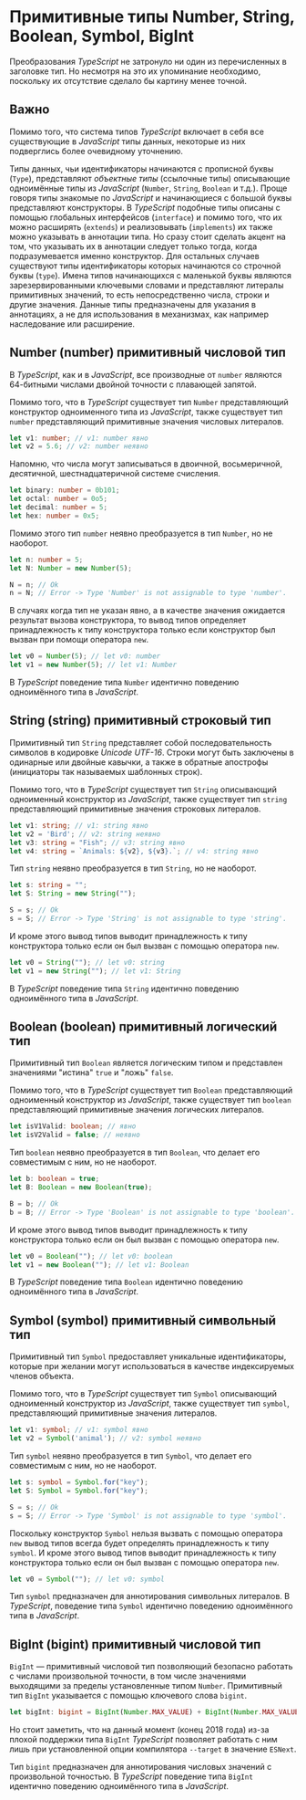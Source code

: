 # Примитивные типы Number, String, Boolean, Symbol, BigInt

Преобразования _TypeScript_ не затронуло ни один из перечисленных в заголовке тип. Но несмотря на это их упоминание необходимо, поскольку их отсутствие сделало бы картину менее точной.


## Важно

Помимо того, что система типов _TypeScript_ включает в себя все существующие в _JavaScript_ типы данных, некоторые из них подверглись более очевидному уточнению.

Типы данных, чьи идентификаторы начинаются с прописной буквы (`Type`), представляют _объектные типы_ (ссылочные типы) описывающие одноимённые типы из _JavaScript_ (`Number`, `String`, `Boolean` и т.д.). Проще говоря типы знакомые по _JavaScript_ и начинающиеся с большой буквы представляют конструкторы. В _TypeScript_ подобные типы описаны с помощью глобальных интерфейсов (`interface`) и помимо того, что их можно расширять (`extends`) и реализовывать (`implements`) их также можно указывать в аннотации типа. Но сразу стоит сделать акцент на том, что указывать их в аннотации следует только тогда, когда подразумевается именно конструктор. Для остальных случаев существуют типы идентификаторы которых начинаются со строчной буквы (`type`). Имена типов начинающихся с маленькой буквы являются зарезервированными ключевыми словами и представляют литералы примитивных значений, то есть непосредственно числа, строки и другие значения. Данные типы предназначены для указания в аннотациях, а не для использования в механизмах, как например наследование или расширение.


## Number (number) примитивный числовой тип

В _TypeScript_, как и в _JavaScript_, все производные от `number` являются 64-битными числами двойной точности с плавающей запятой. 

Помимо того, что в _TypeScript_ существует тип `Number` представляющий конструктор одноименного типа из _JavaScript_, также существует тип `number` представляющий примитивные значения числовых литералов.

`````ts
let v1: number; // v1: number явно
let v2 = 5.6; // v2: number неявно
`````

Напомню, что числа могут записываться в двоичной, восьмеричной, десятичной, шестнадцатеричной системе счисления.

`````ts
let binary: number = 0b101;
let octal: number = 0o5;
let decimal: number = 5;
let hex: number = 0x5;
`````

Помимо этого тип `number` неявно преобразуется в тип `Number`, но не наоборот.

```ts
let n: number = 5;
let N: Number = new Number(5);

N = n; // Ok
n = N; // Error -> Type 'Number' is not assignable to type 'number'.
```

В случаях когда тип не указан явно, а в качестве значения ожидается результат вызова конструктора, то вывод типов определяет принадлежность к типу конструктора только если конструктор был вызван при помощи оператора `new`.

```ts
let v0 = Number(5); // let v0: number
let v1 = new Number(5); // let v1: Number
```

В _TypeScript_ поведение типа `Number` идентично поведению одноимённого типа в _JavaScript_.


## String (string) примитивный строковый тип

Примитивный тип `String` представляет собой последовательность символов в кодировке _Unicode_ _UTF-16_. Строки могут быть заключены в одинарные или двойные кавычки, а также в обратные апострофы (инициаторы так называемых шаблонных строк).

Помимо того, что в _TypeScript_ существует тип `String` описывающий одноименный конструктор из _JavaScript_, также существует тип `string` представляющий примитивные значения строковых литералов.

```ts
let v1: string; // v1: string явно
let v2 = 'Bird'; // v2: string неявно
let v3: string = "Fish"; // v3: string явно
let v4: string = `Animals: ${v2}, ${v3}.`; // v4: string явно
```

Тип `string` неявно преобразуется в тип `String`, но не наоборот.

```ts
let s: string = "";
let S: String = new String("");

S = s; // Ok
s = S; // Error -> Type 'String' is not assignable to type 'string'.
```

И кроме этого вывод типов выводит принадлежность к типу конструктора только если он был вызван с помощью оператора `new`.

```ts
let v0 = String(""); // let v0: string
let v1 = new String(""); // let v1: String
```

В _TypeScript_ поведение типа `String` идентично поведению одноимённого типа в _JavaScript_.


## Boolean (boolean) примитивный логический тип

Примитивный тип `Boolean` является логическим типом и представлен значениями "истина" `true` и "ложь" `false`. 

Помимо того, что в _TypeScript_ существует тип `Boolean` представляющий одноименный конструктор из _JavaScript_, также существует тип `boolean` представляющий примитивные значения логических литералов.

`````ts
let isV1Valid: boolean; // явно
let isV2Valid = false; // неявно
`````

Тип `boolean` неявно преобразуется в тип `Boolean`, что делает его совместимым с ним, но не наоборот.

```ts
let b: boolean = true;
let B: Boolean = new Boolean(true);

B = b; // Ok
b = B; // Error -> Type 'Boolean' is not assignable to type 'boolean'.
```

И кроме этого вывод типов выводит принадлежность к типу конструктора только если он был вызван с помощью оператора `new`.

```ts
let v0 = Boolean(""); // let v0: boolean
let v1 = new Boolean(""); // let v1: Boolean
```

В _TypeScript_ поведение типа `Boolean` идентично поведению одноимённого типа в _JavaScript_.


## Symbol (symbol) примитивный символьный тип

Примитивный тип `Symbol` предоставляет уникальные идентификаторы, которые при желании могут использоваться в качестве индексируемых членов объекта. 

Помимо того, что в _TypeScript_ существует тип `Symbol` описывающий одноименный конструктор из _JavaScript_, также существует тип `symbol`, представляющий примитивные значения литералов.

`````ts
let v1: symbol; // v1: symbol явно
let v2 = Symbol('animal'); // v2: symbol неявно
`````


Тип `symbol` неявно преобразуется в тип `Symbol`, что делает его совместимым с ним, но не наоборот.

```ts
let s: symbol = Symbol.for("key");
let S: Symbol = Symbol.for("key");

S = s; // Ok
s = S; // Error -> Type 'Symbol' is not assignable to type 'symbol'.
```

Поскольку конструктор `Symbol` нельзя вызвать с помощью оператора `new` вывод типов всегда будет определять принадлежность к типу `symbol`.
И кроме этого вывод типов выводит принадлежность к типу конструктора только если он был вызван с помощью оператора `new`.

```ts
let v0 = Symbol(""); // let v0: symbol
```

Тип `symbol` предназначен для аннотирования символьных литералов. В _TypeScript_, поведение типа `Symbol` идентично поведению одноимённого типа в _JavaScript_.


## BigInt (bigint) примитивный числовой тип

`BigInt` — примитивный числовой тип позволяющий безопасно работать с числами произвольной точности, в том числе значениями выходящими за пределы установленные типом `Number`. Примитивный тип `BigInt` указывается с помощью ключевого слова `bigint`.

`````ts
let bigInt: bigint = BigInt(Number.MAX_VALUE) + BigInt(Number.MAX_VALUE);
`````

Но стоит заметить, что на данный момент (конец 2018 года) из-за плохой поддержки типа `BigInt` _TypeScript_ позволяет работать с ним лишь при установленной опции компилятора `--target` в значение `ESNext`.

Тип `bigint` предназначен для аннотирования числовых значений с произвольной точностью. В _TypeScript_ поведение типа `BigInt` идентично поведению одноимённого типа в _JavaScript_.

